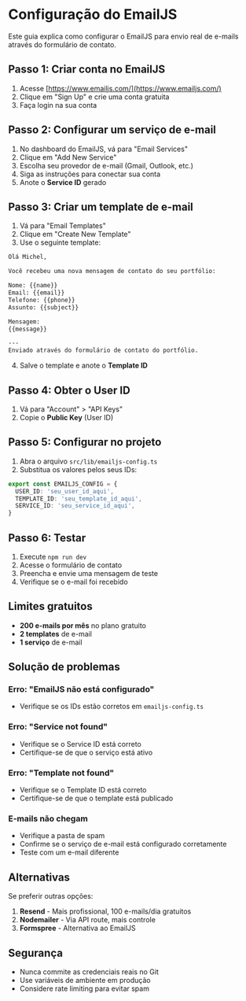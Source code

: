 # Configuração do EmailJS

Este guia explica como configurar o EmailJS para envio real de e-mails através do formulário de contato.

## Passo 1: Criar conta no EmailJS

1. Acesse [https://www.emailjs.com/](https://www.emailjs.com/)
2. Clique em "Sign Up" e crie uma conta gratuita
3. Faça login na sua conta

## Passo 2: Configurar um serviço de e-mail

1. No dashboard do EmailJS, vá para "Email Services"
2. Clique em "Add New Service"
3. Escolha seu provedor de e-mail (Gmail, Outlook, etc.)
4. Siga as instruções para conectar sua conta
5. Anote o **Service ID** gerado

## Passo 3: Criar um template de e-mail

1. Vá para "Email Templates"
2. Clique em "Create New Template"
3. Use o seguinte template:

```html
Olá Michel,

Você recebeu uma nova mensagem de contato do seu portfólio:

Nome: {{name}}
Email: {{email}}
Telefone: {{phone}}
Assunto: {{subject}}

Mensagem:
{{message}}

---
Enviado através do formulário de contato do portfólio.
```

4. Salve o template e anote o **Template ID**

## Passo 4: Obter o User ID

1. Vá para "Account" > "API Keys"
2. Copie o **Public Key** (User ID)

## Passo 5: Configurar no projeto

1. Abra o arquivo `src/lib/emailjs-config.ts`
2. Substitua os valores pelos seus IDs:

```typescript
export const EMAILJS_CONFIG = {
  USER_ID: 'seu_user_id_aqui',
  TEMPLATE_ID: 'seu_template_id_aqui',
  SERVICE_ID: 'seu_service_id_aqui',
}
```

## Passo 6: Testar

1. Execute `npm run dev`
2. Acesse o formulário de contato
3. Preencha e envie uma mensagem de teste
4. Verifique se o e-mail foi recebido

## Limites gratuitos

- **200 e-mails por mês** no plano gratuito
- **2 templates** de e-mail
- **1 serviço** de e-mail

## Solução de problemas

### Erro: "EmailJS não está configurado"
- Verifique se os IDs estão corretos em `emailjs-config.ts`

### Erro: "Service not found"
- Verifique se o Service ID está correto
- Certifique-se de que o serviço está ativo

### Erro: "Template not found"
- Verifique se o Template ID está correto
- Certifique-se de que o template está publicado

### E-mails não chegam
- Verifique a pasta de spam
- Confirme se o serviço de e-mail está configurado corretamente
- Teste com um e-mail diferente

## Alternativas

Se preferir outras opções:

1. **Resend** - Mais profissional, 100 e-mails/dia gratuitos
2. **Nodemailer** - Via API route, mais controle
3. **Formspree** - Alternativa ao EmailJS

## Segurança

- Nunca commite as credenciais reais no Git
- Use variáveis de ambiente em produção
- Considere rate limiting para evitar spam 